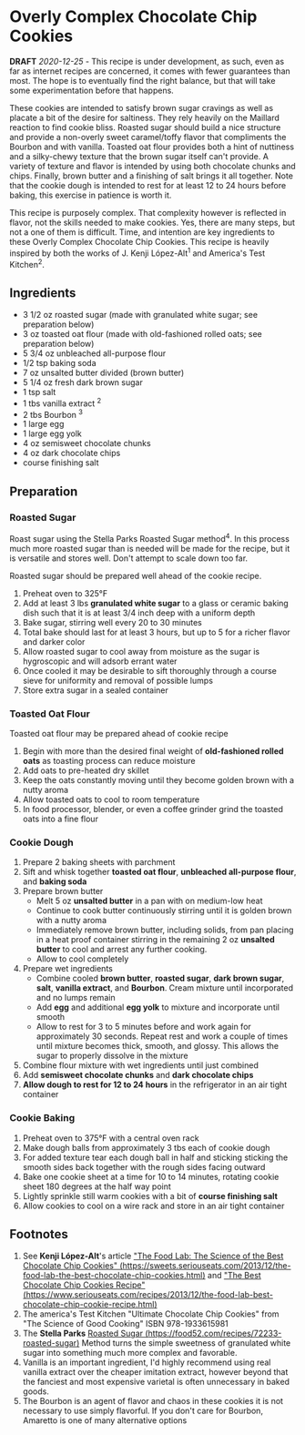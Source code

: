 # Overly Complex Chocolate Chip Cookies

**DRAFT** _2020-12-25_ - This recipe is under development, as such, even as far as internet recipes are concerned, it comes with fewer guarantees than most. The hope is to eventually find the right balance, but that will take some experimentation before that happens.

These cookies are intended to satisfy brown sugar cravings as well as placate a bit of the desire for saltiness. They rely heavily on the Maillard reaction to find cookie bliss. Roasted sugar should build a nice structure and provide a non-overly sweet caramel/toffy flavor that compliments the Bourbon and with vanilla. Toasted oat flour provides both a hint of nuttiness and a silky-chewy texture that the brown sugar itself can't provide. A variety of texture and flavor is intended by using both chocolate chunks and chips. Finally, brown butter and a finishing of salt brings it all together. Note that the cookie dough is intended to rest for at least 12 to 24 hours before baking, this exercise in patience is worth it.

This recipe is purposely complex. That complexity however is reflected in flavor, not the skills needed to make cookies. Yes, there are many steps, but not a one of them is difficult. Time, and intention are key ingredients to these Overly Complex Chocolate Chip Cookies. This recipe is heavily inspired by both the works of J. Kenji López-Alt<sup>1</sup> and America's Test Kitchen<sup>2</sup>.

## Ingredients

-  3 1/2 oz roasted sugar (made with granulated white sugar; see preparation below)
-  3 oz toasted oat flour (made with old-fashioned rolled oats; see preparation below)
-  5 3/4 oz unbleached all-purpose flour
-  1/2 tsp baking soda
-  7 oz unsalted butter divided (brown butter)
-  5 1/4 oz fresh dark brown sugar
-  1 tsp salt
-  1 tbs vanilla extract <sup>2</sup>
-  2 tbs Bourbon <sup>3</sup>
-  1 large egg
-  1 large egg yolk
-  4 oz semisweet chocolate chunks
-  4 oz dark chocolate chips
-  course finishing salt

## Preparation

### Roasted Sugar

Roast sugar using the Stella Parks Roasted Sugar method<sup>4</sup>. In this process much more roasted sugar than is needed will be made for the recipe, but it is versatile and stores well. Don't attempt to scale down too far.

Roasted sugar should be prepared well ahead of the cookie recipe.

1. Preheat oven to 325°F
1. Add at least 3 lbs **granulated white sugar** to a glass or ceramic baking dish such that it is at least 3/4 inch deep with a uniform depth
1. Bake sugar, stirring well every 20 to 30 minutes
1. Total bake should last for at least 3 hours, but up to 5 for a richer flavor and darker color
1. Allow roasted sugar to cool away from moisture as the sugar is hygroscopic and will adsorb errant water
1. Once cooled it may be desirable to sift thoroughly through a course sieve for uniformity and removal of possible lumps
1. Store extra sugar in a sealed container

### Toasted Oat Flour

Toasted oat flour may be prepared ahead of cookie recipe

1. Begin with more than the desired final weight of **old-fashioned rolled oats** as toasting process can reduce moisture
1. Add oats to pre-heated dry skillet
1. Keep the oats constantly moving until they become golden brown with a nutty aroma
1. Allow toasted oats to cool to room temperature
1. In food processor, blender, or even a coffee grinder grind the toasted oats into a fine flour

### Cookie Dough

1. Prepare 2 baking sheets with parchment
1. Sift and whisk together **toasted oat flour**, **unbleached all-purpose flour**, and **baking soda**
1. Prepare brown butter
   -  Melt 5 oz **unsalted butter** in a pan with on medium-low heat
   -  Continue to cook butter continuously stirring until it is golden brown with a nutty aroma
   -  Immediately remove brown butter, including solids, from pan placing in a heat proof container stirring in the remaining 2 oz **unsalted butter** to cool and arrest any further cooking.
   -  Allow to cool completely
1. Prepare wet ingredients
   -  Combine cooled **brown butter**, **roasted sugar**, **dark brown sugar**, **salt**, **vanilla extract**, and **Bourbon**. Cream mixture until incorporated and no lumps remain
   -  Add **egg** and additional **egg yolk** to mixture and incorporate until smooth
   -  Allow to rest for 3 to 5 minutes before and work again for approximately 30 seconds. Repeat rest and work a couple of times until mixture becomes thick, smooth, and glossy. This allows the sugar to properly dissolve in the mixture
1. Combine flour mixture with wet ingredients until just combined
1. Add **semisweet chocolate chunks** and **dark chocolate chips**
1. **Allow dough to rest for 12 to 24 hours** in the refrigerator in an air tight container

### Cookie Baking

1. Preheat oven to 375°F with a central oven rack
1. Make dough balls from approximately 3 tbs each of cookie dough
1. For added texture tear each dough ball in half and sticking sticking the smooth sides back together with the rough sides facing outward
1. Bake one cookie sheet at a time for 10 to 14 minutes, rotating cookie sheet 180 degrees at the half way point
1. Lightly sprinkle still warm cookies with a bit of **course finishing salt**
1. Allow cookies to cool on a wire rack and store in an air tight container

## Footnotes

1. See **Kenji López-Alt**'s article ["The Food Lab: The Science of the Best Chocolate Chip Cookies" (https://sweets.seriouseats.com/2013/12/the-food-lab-the-best-chocolate-chip-cookies.html)](https://sweets.seriouseats.com/2013/12/the-food-lab-the-best-chocolate-chip-cookies.html) and ["The Best Chocolate Chip Cookies Recipe" (https://www.seriouseats.com/recipes/2013/12/the-food-lab-best-chocolate-chip-cookie-recipe.html)](https://www.seriouseats.com/recipes/2013/12/the-food-lab-best-chocolate-chip-cookie-recipe.html)
2. The america's Test Kitchen "Ultimate Chocolate Chip Cookies" from "The Science of Good Cooking" ISBN 978-1933615981
3. The **Stella Parks** [Roasted Sugar (https://food52.com/recipes/72233-roasted-sugar)](https://food52.com/recipes/72233-roasted-sugar) Method turns the simple sweetness of granulated white sugar into something much more complex and favorable.
4. Vanilla is an important ingredient, I'd highly recommend using real vanilla extract over the cheaper imitation extract, however beyond that the fanciest and most expensive varietal is often unnecessary in baked goods.
5. The Bourbon is an agent of flavor and chaos in these cookies it is not necessary to use simply flavorful. If you don't care for Bourbon, Amaretto is one of many alternative options
